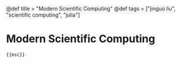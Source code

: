 @def title = "Modern Scientific Computing"
@def tags = ["jinguo liu", "scientific computing", "julia"]

# Modern Scientific Computing
~~~
{{msc}}
~~~
